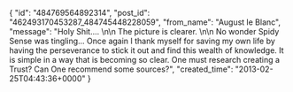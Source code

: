  {
   "id": "484769564892314",
   "post_id": "462493170453287_484745448228059",
   "from_name": "August le Blanc",
   "message": "Holy Shit....  \n\n     The picture is clearer.  \n\n     No wonder Spidy Sense was tingling...  Once again I thank myself for saving my own life by having the perseverance to stick it out and find this wealth of knowledge. It is simple in a way that is becoming so clear.  One must research creating a Trust? Can One recommend some sources?",
   "created_time": "2013-02-25T04:43:36+0000"
 }
